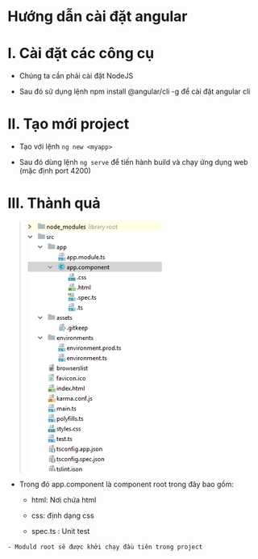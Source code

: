 Hướng dẫn cài đặt angular
=======================

# I. Cài đặt các công cụ
  
  - Chúng ta cần phải cài đặt NodeJS

  - Sau đó sử dụng lệnh npm install @angular/cli -g để cài đặt angular cli

# II. Tạo mới project
  
  - Tạo với lệnh `ng new <myapp>`

  - Sau đó dùng lệnh `ng serve` để tiến hành build và chạy ứng dụng web (mặc định port 4200)

# III. Thành quả

   > ![Cấu trúc thư mục](../img/folderStructAngular.png)

   - Trong đó app.component là component root trong đây bao gồm:
     
      + html: Nơi chứa html

      + css: định dạng css

      + spec.ts : Unit test
    
    - Moduld root sẽ được khởi chạy đầu tiên trong project

